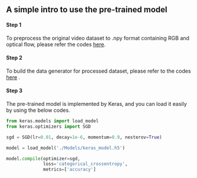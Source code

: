 ## A simple intro to use the pre-trained model

#### Step 1

To preprocess the original video dataset to .npy format containing RGB and optical flow, please refer the codes [here](https://github.com/mchengny/RWF2000-Video-Database-for-Violence-Detection/blob/master/Preprocess/Video2Numpy.ipynb).



#### Step 2

To build the data generator for processed dataset, please refer to the codes [here](https://urldefense.com/v3/__https:/github.com/mchengny/RWF2000-Video-Database-for-Violence-Detection/blob/master/Networks/Flow*20Gated*20Network.ipynb__;JSU!!OToaGQ!4Q1EdcJ_wHNXzz3LfNOZX64H4-wO7azcs5C1U_TM1VWDvDBvOS-guSo2NnxBnbyW7-bkGBNWQA$) .



#### Step 3

The pre-trained model is implemented by Keras, and you can load it easily by using the below codes. 

```python
from keras.models import load_model
from keras.optimizers import SGD

sgd = SGD(lr=0.01, decay=1e-6, momentum=0.9, nesterov=True)

model = load_model('./Models/keras_model.h5')

model.compile(optimizer=sgd,
              loss='categorical_crossentropy',
              metrics=['accuracy']
```

